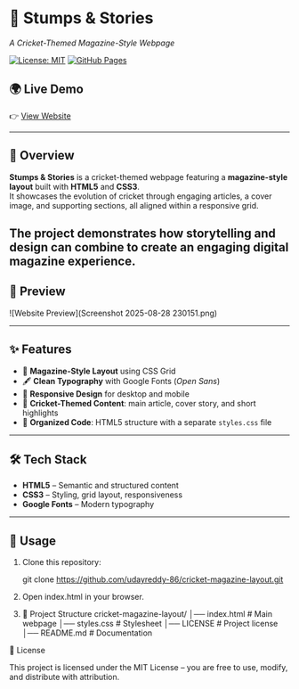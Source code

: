  # 🏏 Stumps & Stories  
*A Cricket-Themed Magazine-Style Webpage*  

[![License: MIT](https://img.shields.io/github/license/udayreddy-86/cricket-magazine-layout)](https://github.com/udayreddy-86/cricket-magazine-layout/blob/main/LICENSE)
[![GitHub Pages](https://img.shields.io/badge/View%20Live%20Demo-online-brightgreen)](https://udayreddy-86.github.io/cricket-magazine-layout/) 

## 🌍 Live Demo  
👉 [View Website](https://udayreddy-86.github.io/cricket-magazine-layout/)  

---

## 📖 Overview  
**Stumps & Stories** is a cricket-themed webpage featuring a **magazine-style layout** built with **HTML5** and **CSS3**.  
It showcases the evolution of cricket through engaging articles, a cover image, and supporting sections, all aligned within a responsive grid.  

The project demonstrates how storytelling and design can combine to create an engaging digital magazine experience.  
---
## 📸 Preview  
![Website Preview](Screenshot 2025-08-28 230151.png) 

---

## ✨ Features  
- 📐 **Magazine-Style Layout** using CSS Grid  
- 🖋️ **Clean Typography** with Google Fonts (*Open Sans*)  
- 📱 **Responsive Design** for desktop and mobile  
- 🏏 **Cricket-Themed Content**: main article, cover story, and short highlights  
- 🎨 **Organized Code**: HTML5 structure with a separate `styles.css` file  

---

## 🛠️ Tech Stack  
- **HTML5** – Semantic and structured content  
- **CSS3** – Styling, grid layout, responsiveness  
- **Google Fonts** – Modern typography  

---

## 🚀 Usage  
1. Clone this repository:  

   git clone https://github.com/udayreddy-86/cricket-magazine-layout.git
2. Open index.html in your browser.
3. 📂 Project Structure
cricket-magazine-layout/
│── index.html     # Main webpage
│── styles.css     # Stylesheet
│── LICENSE        # Project license
│── README.md      # Documentation

📜 License

This project is licensed under the MIT License – you are free to use, modify, and distribute with attribution.
